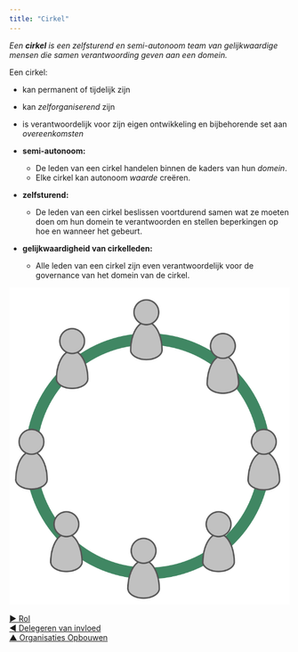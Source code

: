 ```yaml
---
title: "Cirkel"
---
```



_Een **cirkel** is een zelfsturend en semi-autonoom team van gelijkwaardige mensen die samen verantwoording geven aan een domein._

Een cirkel:

- kan permanent of tijdelijk zijn
- kan <dfn data-info="Zelforganisatie: Elke activiteit of proces waarmee mensen hun dagelijkse werk organiseren zonder invloed van een externe tussenpersonen, en binnen kaders die zijn gedefinieerd door governance. In elke organisatie of team bestaan zelforganisatie en externe invloed naast elkaar.">zelforganiserend</dfn> zijn
- is verantwoordelijk voor zijn eigen ontwikkeling en bijbehorende set aan <dfn data-info="Overeenkomst: Een overeengekomen richtlijn, proces, beleid of protocol dat is ontworpen om de stroom van waarde zo goed mogelijk te geleiden.">overeenkomsten</dfn>

- **semi-autonoom:**
    
    - De leden van een cirkel handelen binnen de kaders van hun <dfn data-info="Domein: Een afgebakend gebied van invloed, activiteit en besluitvorming binnen een organisatie.">domein</dfn>.
    - Elke cirkel kan autonoom <dfn data-info="Waarde: Het belang of nut van iets in relatie tot de driver. Het kan ook een principe zijn dat dient als richtlijn voor gedrag, dan meestal in het meervoud (waardes).">waarde</dfn> creëren.
- **zelfsturend:** 
    - De leden van een cirkel beslissen voortdurend samen wat ze moeten doen om hun domein te verantwoorden en stellen beperkingen op hoe en wanneer het gebeurt.
- **gelijkwaardigheid van cirkelleden:** 
    - Alle leden van een cirkel zijn even verantwoordelijk voor de governance van het domein van de cirkel.

![Alle leden van een cirkel zijn even verantwoordelijk voor de governance van het domein van de cirkel](img/circle/circle.png)

[&#9654; Rol](role.html)<br/>[&#9664; Delegeren van invloed](delegate-influence.html)<br/>[&#9650; Organisaties Opbouwen](building-organizations.html)


